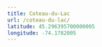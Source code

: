 ```yaml
---
title: Coteau-du-Lac
url: /coteau-du-lac/
latitude: 45.296395700000005
longitude: -74.1782005
---
```

